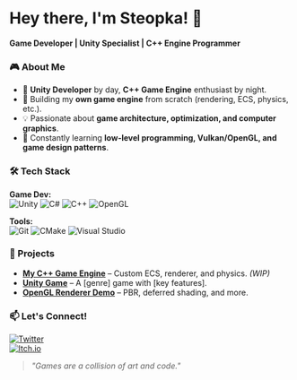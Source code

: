 # Hey there, I'm Steopka! 👋  
**Game Developer | Unity Specialist | C++ Engine Programmer**  

### 🎮 About Me  
- 🚀 **Unity Developer** by day, **C++ Game Engine** enthusiast by night.  
- 🔧 Building my **own game engine** from scratch (rendering, ECS, physics, etc.).  
- 💡 Passionate about **game architecture, optimization, and computer graphics**.  
- 📖 Constantly learning **low-level programming, Vulkan/OpenGL, and game design patterns**.  

### 🛠 Tech Stack  
**Game Dev:**  
![Unity](https://img.shields.io/badge/-Unity-000000?logo=unity&logoColor=white)
![C#](https://img.shields.io/badge/-C%23-239120?logo=c-sharp&logoColor=white)
![C++](https://img.shields.io/badge/-C++-00599C?logo=c%2B%2B&logoColor=white)
![OpenGL](https://img.shields.io/badge/-OpenGL-5586A4?logo=opengl&logoColor=white)


**Tools:**  
![Git](https://img.shields.io/badge/-Git-F05032?logo=git&logoColor=white)
![CMake](https://img.shields.io/badge/-CMake-064F8C?logo=cmake&logoColor=white)
![Visual Studio](https://img.shields.io/badge/-Visual%20Studio-5C2D91?logo=visual-studio&logoColor=white)  

### 🚀 Projects  
- **[My C++ Game Engine](https://github.com/Steopka/Game_Engini.git)** – Custom ECS, renderer, and physics. *(WIP)*  
- **[Unity Game](https://github.com/Steopka/Game_Novell.git)** – A [genre] game with [key features].  
- **[OpenGL Renderer Demo](https://github.com/your-username/opengl-demo)** – PBR, deferred shading, and more.  

### 📫 Let's Connect!  
[![Twitter](https://img.shields.io/badge/-Twitter-1DA1F2?logo=twitter&logoColor=white)](https://x.com/Stepan49661)  
[![Itch.io](https://img.shields.io/badge/-Itch.io-FA5C5C?logo=itch.io&logoColor=white)](https://steopka.itch.io/)  

> *"Games are a collision of art and code."*  
